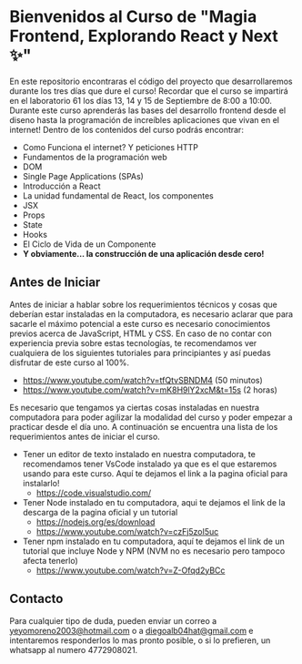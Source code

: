# Bienvenidos al Curso de "Magia Frontend, Explorando React y Next :sparkles:"
En este repositorio encontraras el código del proyecto que desarrollaremos durante los tres días que dure el curso! Recordar que el curso se impartirá en el laboratorio 61 los días 13, 14 y 15 de Septiembre de 8:00 a 10:00.
Durante este curso aprenderás las bases del desarrollo frontend desde el diseno hasta la programación de increíbles aplicaciones que vivan en el internet! Dentro de los contenidos del curso podrás encontrar:
* Como Funciona el internet? Y peticiones HTTP
* Fundamentos de la programación web 
* DOM
* Single Page Applications (SPAs)
* Introducción a React
* La unidad fundamental de React, los componentes
* JSX
* Props
* State
* Hooks
* El Ciclo de Vida de un Componente
* **Y obviamente... la construcción de una aplicación desde cero!**

## Antes de Iniciar
Antes de iniciar a hablar sobre los requerimientos técnicos y cosas que deberían estar instaladas en la computadora, es necesario aclarar que para sacarle el máximo potencial a este curso es necesario conocimientos previos acerca de JavaScript, HTML y CSS. En caso de no contar con experiencia previa sobre estas tecnologías, te recomendamos ver cualquiera de los siguientes tutoriales para principiantes y así puedas disfrutar de este curso al 100%.
* https://www.youtube.com/watch?v=tfQtvSBNDM4 (50 minutos)
* https://www.youtube.com/watch?v=mK8H9lY2xcM&t=15s (2 horas)

Es necesario que tengamos ya ciertas cosas instaladas en nuestra computadora para poder agilizar la modalidad del curso y poder empezar a practicar desde el día uno. A continuación se encuentra una lista de los requerimientos antes de iniciar el curso.
* Tener un editor de texto instalado en nuestra computadora, te recomendamos tener VsCode instalado ya que es el que estaremos usando para este curso. Aquí te dejamos el link a la pagina oficial para instalarlo! 
  - https://code.visualstudio.com/
* Tener Node instalado en tu computadora, aqui te dejamos el link de la descarga de la pagina oficial y un tutorial
  - https://nodejs.org/es/download
  - https://www.youtube.com/watch?v=czFj5zoI5uc
* Tener npm instalado en tu computadora, aquí te dejamos el link de un tutorial que incluye Node y NPM (NVM no es necesario pero tampoco afecta tenerlo)
  - https://www.youtube.com/watch?v=Z-Ofqd2yBCc

## Contacto
Para cualquier tipo de duda, pueden enviar un correo a yeyomoreno2003@hotmail.com o a diegoalb04hat@gmail.com e intentaremos responderlos lo mas pronto posible, o si lo prefieren, un whatsapp al numero 4772908021.  
